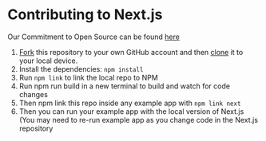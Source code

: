 # Contributing to Next.js

Our Commitment to Open Source can be found [here](https://zeit.co/blog/oss)

1. [Fork](https://help.github.com/articles/fork-a-repo/) this repository to your own GitHub account and then [clone](https://help.github.com/articles/cloning-a-repository/) it to your local device.
2. Install the dependencies: `npm install`
3. Run `npm link` to link the local repo to NPM
4. Run npm run build in a new terminal to build and watch for code changes
5. Then npm link this repo inside any example app with `npm link next`
6. Then you can run your example app with the local version of Next.js (You may need to re-run example app as you change code in the Next.js repository
